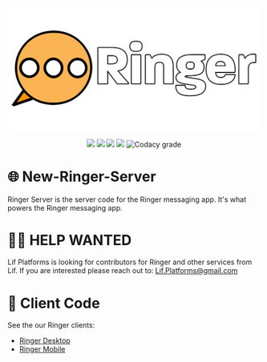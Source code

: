 ![Ringer Logo](https://github.com/Lif-Platforms/Ringer-Client-Windows/blob/main/.github/Ringerlogo.png)
<div align="center">
  <img src="https://img.shields.io/github/license/Lif-Platforms/New-Ringer-Server?style=for-the-badge">
  <img src="https://img.shields.io/github/downloads/Lif-Platforms/New-Ringer-Server/total?style=for-the-badge">
  <img src="https://img.shields.io/github/contributors/Lif-Platforms/New-Ringer-Server?style=for-the-badge">
  <img src="https://img.shields.io/github/issues/Lif-Platforms/New-Ringer-Server?style=for-the-badge">
  <img alt="Codacy grade" src="https://img.shields.io/codacy/grade/804c94472e5049dabcb1337a452ab12b?style=for-the-badge">
</div>


# 🌐 New-Ringer-Server
Ringer Server is the server code for the Ringer messaging app. It's what powers the Ringer messaging app.

# 👋🏻 HELP WANTED
Lif Platforms is looking for contributors for Ringer and other services from Lif. If you are interested please reach out to: Lif.Platforms@gmail.com

# 💬 Client Code
See the our Ringer clients:
- [Ringer Desktop](https://github.com/Lif-Platforms/Ringer-Client-Desktop)
- [Ringer Mobile](https://github.com/Lif-Platforms/Ringer-Client-Mobile)
